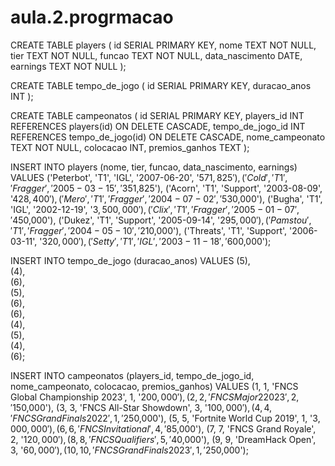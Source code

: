 # aula.2.progrmacao

CREATE TABLE players (
  id SERIAL PRIMARY KEY,
  nome TEXT NOT NULL,
  tier TEXT NOT NULL,
  funcao TEXT NOT NULL,
  data_nascimento DATE,
  earnings TEXT NOT NULL
);

CREATE TABLE tempo_de_jogo (
  id SERIAL PRIMARY KEY,
  duracao_anos INT
);

CREATE TABLE campeonatos (
  id SERIAL PRIMARY KEY,
  players_id INT REFERENCES players(id) ON DELETE CASCADE,
  tempo_de_jogo_id INT REFERENCES tempo_de_jogo(id) ON DELETE CASCADE,
  nome_campeonato TEXT NOT NULL,
  colocacao INT,
  premios_ganhos TEXT
);

INSERT INTO players (nome, tier, funcao, data_nascimento, earnings)
VALUES 
('Peterbot', 'T1', 'IGL', '2007-06-20', '$571,825'),
('Cold', 'T1', 'Fragger', '2005-03-15', '$351,825'),
('Acorn', 'T1', 'Support', '2003-08-09', '$428,400'),
('Mero', 'T1', 'Fragger', '2004-07-02', '$530,000'),
('Bugha', 'T1', 'IGL', '2002-12-19', '$3,500,000'),
('Clix', 'T1', 'Fragger', '2005-01-07', '$450,000'),
('Dukez', 'T1', 'Support', '2005-09-14', '$295,000'),
('Pamstou', 'T1', 'Fragger', '2004-05-10', '$210,000'),
('Threats', 'T1', 'Support', '2006-03-11', '$320,000'),
('Setty', 'T1', 'IGL', '2003-11-18', '$600,000');


INSERT INTO tempo_de_jogo (duracao_anos)
VALUES
(5),  
(4),  
(6),  
(5),  
(6),  
(6),  
(4),  
(5),  
(4),  
(6); 

INSERT INTO campeonatos (players_id, tempo_de_jogo_id, nome_campeonato, colocacao, premios_ganhos)
VALUES
(1, 1, 'FNCS Global Championship 2023', 1, '$200,000'),
(2, 2, 'FNCS Major 2 2023', 2, '$150,000'),
(3, 3, 'FNCS All-Star Showdown', 3, '$100,000'),
(4, 4, 'FNCS Grand Finals 2022', 1, '$250,000'),
(5, 5, 'Fortnite World Cup 2019', 1, '$3,000,000'),
(6, 6, 'FNCS Invitational', 4, '$85,000'),
(7, 7, 'FNCS Grand Royale', 2, '$120,000'),
(8, 8, 'FNCS Qualifiers', 5, '$40,000'),
(9, 9, 'DreamHack Open', 3, '$60,000'),
(10, 10, 'FNCS Grand Finals 2023', 1, '$250,000');
